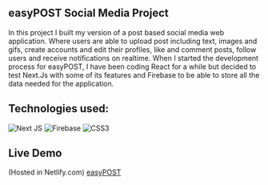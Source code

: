 ## easyPOST Social Media Project

In this project I built my version of a post based social media web application. Where users are able to upload post including text, images and gifs, create accounts and edit their profiles, like and comment posts, follow users and receive notifications on realtime. When I started the development process for easyPOST, I have been coding React for a while but decided to test Next.Js with some of its features and Firebase to be able to store all the data needed for the application.

## Technologies used:
![Next JS](https://img.shields.io/badge/Next-black?style=for-the-badge&logo=next.js&logoColor=white)
![Firebase](https://img.shields.io/badge/firebase-%23039BE5.svg?style=for-the-badge&logo=firebase)
![CSS3](https://img.shields.io/badge/css3-%231572B6.svg?style=for-the-badge&logo=css3&logoColor=white)

## Live Demo 
(Hosted in Netlify.com)
[easyPOST]([https://www.google.com](https://easy-post.netlify.app/)https://easy-post.netlify.app/)
